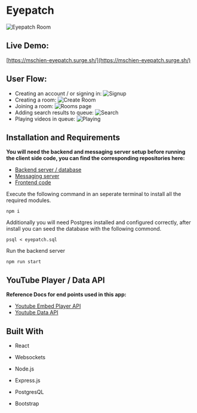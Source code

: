 # <b>Eyepatch</b>

![Eyepatch Room](https://github.com/mschien/eyepatch-client/blob/master/images/eyepatch1.png)
## Live Demo:
[https://mschien-eyepatch.surge.sh/](https://mschien-eyepatch.surge.sh/)

## User Flow:

- Creating an account / or signing in:
![Signup](https://github.com/mschien/eyepatch-client/blob/master/images/eyepatch6.png)
- Creating a room:
![Create Room](https://github.com/mschien/eyepatch-client/blob/master/images/eyepatch5.png)
- Joining a room:
![Rooms page](https://github.com/mschien/eyepatch-client/blob/master/images/eyepatch4.png)
- Adding search results to queue:
![Search](https://github.com/mschien/eyepatch-client/blob/master/images/eyepatch2.png)
- Playing videos in queue:
![Playing](https://github.com/mschien/eyepatch-client/blob/master/images/eyepatch3.png)

## Installation and Requirements

<b>You will need the backend and messaging server setup before running the client side code, you can find the corresponding repositories here:</b>
- [Backend server / database][1]
- [Messaging server][2]
- [Frontend code][3]

[1]: https://github.com/mschien/eyepatch-server
[2]: https://github.com/mschien/eyepatch-messaging
[3]: https://github.com/mschien/eyepatch-client

Execute the following command in an seperate terminal to install all the required modules.

```
npm i
```
Additionally you will need Postgres installed and configured correctly, after install you can seed the database with the following commond.

```
psql < eyepatch.sql
```

Run the backend server

```
npm run start
```

## <b>YouTube Player / Data API</b>

<b>Reference Docs for end points used in this app:</b>
- [Youtube Embed Player API][4]
- [Youtube Data API][5]


[4]: https://developers.google.com/youtube/iframe_api_reference
[5]: https://developers.google.com/youtube/v3


## <b>Built With</b>

- React

- Websockets

- Node.js

- Express.js

- PostgresQL

- Bootstrap
